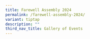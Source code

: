 ```yaml
---
title: Farewell Assembly 2024
permalink: /farewell-assembly-2024/
variant: tiptap
description: ""
third_nav_title: Gallery of Events
---
```

